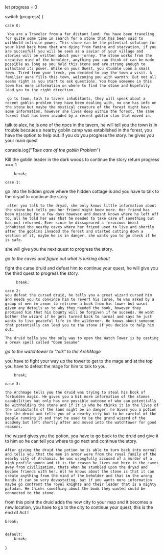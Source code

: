 let progress = 0

switch (progress) {

    case 0:

     You are a Traveler from a far distant land. You have been traveling for quite some time in search for a stone that has been said to withhold infinite power. This stone can be the potential solution for your kind back home that are dying from famine and starvation, if you are succesfull you will be seen as a savior of your village and stories will be written about your jorney. The stone works from the creative mind of the beholder, anything you can think of can be made possible as long as you hold this stone and are strong enough to withstand its power. While on your Quest, you stumble upon a small town. Tired from your treck, you decided to pay the town a visit. A familiar aura fills this town, welcoming you with warmth. But not all seems right as you start to ask questions. You hope someone in this town has more information on where to find the stone and hopefully lead you to the right direction.

     go to town, talk to tavern inhabitants, they will speak about a recent goblin problem they have been dealing with, no one has info on the stone but maybe the mystical creature of the forest might have some information, however she lives deep within the forest, the same forest that has been invaded by a recent goblin clan that moved in.

talk to alex, he is one of the npcs in the tavern, he will tell you the town is in trouble becaues a nearby goblin camp was established in the forest, you have the option to help out. if you do you progress the story. he gives you your main quest

console.log("_Take care of the goblin Problem_")

Kill the goblin leader in the dark woods to continue the story
return progress === 1

        break;

    case 1:

go into the hidden grove where the hidden cottage is and you have to talk to the dryad to continue the story

     after you talk to the dryad, she only knows little information about the stone but tells you her friend might know more. Her friend has been missing for a few days however and doesnt known where he left off to, all he told her was that he needed to take care of something but has not returned. Ever since he dissapeared a ferocious beast inhabited the nearby caves where her friend used to live and shortly after the goblins invaded the forest and started cutting down a section of it, maybe he is in danger, she wants you to go check if he is safe.

she will give you the next quest to progress the story.

_go to the caves and figure out what is lurking about_

fight the curse druid and defeat him to continue your quest, he will give you the third quest to progress the story.

         break;

    case 2:
    you defeat the cursed druid, he tells you a great wizard cursed him and needs you to convince him to revert his curse, he was asked by a group of men in armor to retrieve a book from his tower but wasnt given any details as to why they needed the book, however they promised him that his bounty will be forgiven if he suceeds. He wont bother the wizard if he gets turned back to normal and says he just wants to live peaceful life in the wilderner. He knows about someone that potentially can lead you to the stone if you decide to help him out.

    The druid tells you the only way to open the Watch Tower is by casting a break spell called "Open Sesame"

_go to the watchtower to "talk" to the ArchMage_

you have to fight your way up the tower to get to the mage and at the top you have to defeat the mage for him to talk to you.

        break;

    case 3:

    the Archmage tells you the druid was trying to steal his book of forbidden magic. He gives you a bit more information of the stones capabilities but only has one possible outcome of who can potentially be withholding the stone and if it is who he thinks it is the lives of the inhabitants of the land might be in danger. he Gives you a potion for the druid and tells you of a nearby city but to be careful of the people running it and that he used to be the grand wizard of the academy but left shortly after and moved into the watchtower for good reasons.

the wizard gives you the potion, you have to go back to the druid and give it to him so he can tell you where to go next and continue the story.

    After giving the druid the potion he is able to turn back into normal and tells you that the men in armor were from the royal family of the nearby city of Archania. he was wrongfully accused of a murder of a high profile women and it is the reason he lives out here in the caves away from civilization, thats when he stumbled upon the dryad and became friends with her. All he knows about the stone is that it can create anything from the mind of the beholder and that in the wrong hands it can be very devastating. but if you wants more information maybe go confront the royal knights and their leader that is a mighty paladin. He thinks something about the book they wanted could be connected to the stone.

from this point the druid adds the new city to your map and it becomes a new location, you have to go to the city to continue your quest, this is the end of Act I

    break;


    default:
        break;

}
